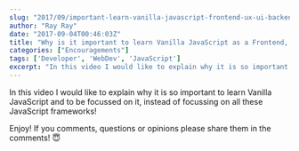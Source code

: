 ```yaml
---
slug: "2017/09/important-learn-vanilla-javascript-frontend-ux-ui-backend-developer/"
author: "Ray Ray"
date: "2017-09-04T00:46:03Z"
title: "Why is it important to learn Vanilla JavaScript as a Frontend, UX, UI & Backend Developer!"
categories: ["Encouragements"]
tags: ['Developer', 'WebDev', 'JavaScript']
excerpt: "In this video I would like to explain why it is so important to learn Vanilla JavaScript and to be ..."
---
```


In this video I would like to explain why it is so important to learn Vanilla JavaScript and to be focussed on it, instead of focussing on all these JavaScript frameworks!

Enjoy! If you comments, questions or opinions please share them in the comments! 😇

<Youtube url="https://www.youtube.com/watch?v=IYQObYDuoBI" />